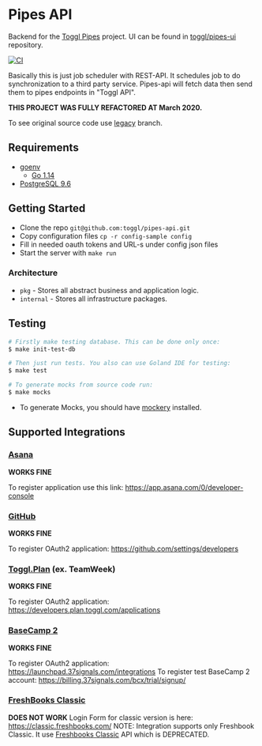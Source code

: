 # Pipes API

Backend for the [Toggl Pipes](https://support.toggl.com/en/collections/1148668-import-export#integrations-via-toggl-pipes) project. 
UI can be found in [toggl/pipes-ui](https://github.com/toggl/pipes-ui) repository.

[![CI](https://github.com/toggl/pipes-api/workflows/CI/badge.svg)](https://github.com/toggl/pipes-api/actions?query=workflow%3ACI)

Basically this is just job scheduler with REST-API. 
It schedules job to do synchronization to a third party service.
Pipes-api will fetch data then send them to pipes endpoints in "Toggl API".

**THIS PROJECT WAS FULLY REFACTORED AT March 2020.**

To see original source code use [legacy](https://github.com/toggl/pipes-api/tree/legacy) branch.

## Requirements

* [goenv](https://github.com/syndbg/goenv)
    * [Go 1.14](http://golang.org/)
* [PostgreSQL 9.6](http://www.postgresql.org/)

## Getting Started

* Clone the repo `git@github.com:toggl/pipes-api.git`
* Copy configuration files `cp -r config-sample config`
* Fill in needed oauth tokens and URL-s under config json files
* Start the server with `make run`

### Architecture

- `pkg` - Stores all abstract business and application logic.
- `internal` - Stores all infrastructure packages.


## Testing

```bash
# Firstly make testing database. This can be done only once:
$ make init-test-db

# Then just run tests. You also can use Goland IDE for testing:
$ make test

# To generate mocks from source code run:
$ make mocks
```

* To generate Mocks, you should have [mockery](https://github.com/syndbg/goenv) installed.

## Supported Integrations

### [Asana](https://asana.com)

**WORKS FINE**

To register application use this link: https://app.asana.com/0/developer-console

### [GitHub](https://github.com)

**WORKS FINE**

To register OAuth2 application: https://github.com/settings/developers

### [Toggl.Plan](https://plan.toggl.com) (ex. TeamWeek)

**WORKS FINE**

To register OAuth2 application: https://developers.plan.toggl.com/applications

### [BaseCamp 2](https://basecamp.com/2)

**WORKS FINE**

To register OAuth2 application: https://launchpad.37signals.com/integrations
To register test BaseCamp 2 account: https://billing.37signals.com/bcx/trial/signup/

### [FreshBooks Classic](https://classic.freshbooks.com/)

**DOES NOT WORK**
Login Form for classic version is here: https://classic.freshbooks.com/
NOTE: Integration supports only Freshbook Classic. It use [Freshbooks Classic](https://www.freshbooks.com/classic-api) API which is DEPRECATED.
